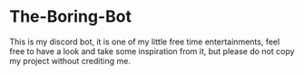 # The-Boring-Bot
This is my discord bot, it is one of my little free time entertainments, feel free to have a look and take some inspiration from it, but please do not copy my project without crediting me.
